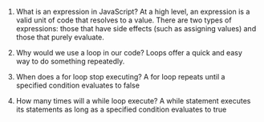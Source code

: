 1. What is an expression in JavaScript?
At a high level, an expression is a valid unit of code that resolves to a value. There are two types of expressions: those that have side effects (such as assigning values) and those that purely evaluate.

2. Why would we use a loop in our code?
Loops offer a quick and easy way to do something repeatedly. 

3. When does a for loop stop executing?
A for loop repeats until a specified condition evaluates to false

4. How many times will a while loop execute?
A while statement executes its statements as long as a specified condition evaluates to true
